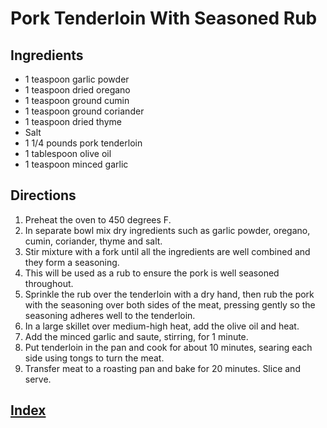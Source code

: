# Pork Tenderloin With Seasoned Rub

## Ingredients

- 1 teaspoon garlic powder
- 1 teaspoon dried oregano
- 1 teaspoon ground cumin
- 1 teaspoon ground coriander
- 1 teaspoon dried thyme
- Salt
- 1 1/4 pounds pork tenderloin
- 1 tablespoon olive oil
- 1 teaspoon minced garlic

## Directions

1. Preheat the oven to 450 degrees F.
2. In separate bowl mix dry ingredients such as garlic powder, oregano, cumin, coriander, thyme and salt.
3. Stir mixture with a fork until all the ingredients are well combined and they form a seasoning.
4. This will be used as a rub to ensure the pork is well seasoned throughout.
5. Sprinkle the rub over the tenderloin with a dry hand, then rub the pork with the seasoning over both sides of the meat, pressing gently so the seasoning adheres well to the tenderloin.
6. In a large skillet over medium-high heat, add the olive oil and heat.
7. Add the minced garlic and saute, stirring, for 1 minute.
8. Put tenderloin in the pan and cook for about 10 minutes, searing each side using tongs to turn the meat.
9. Transfer meat to a roasting pan and bake for 20 minutes. Slice and serve.

## [Index](../Index.html)

